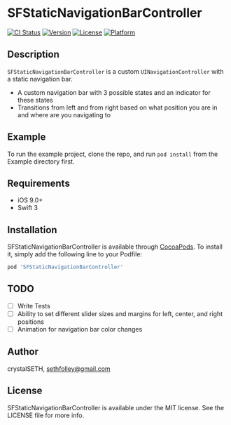 # SFStaticNavigationBarController

[![CI Status](http://img.shields.io/travis/crystalSETH/SFStaticNavigationBarController.svg?style=flat)](https://travis-ci.org/crystalSETH/SFStaticNavigationBarController)
[![Version](https://img.shields.io/cocoapods/v/SFStaticNavigationBarController.svg?style=flat)](http://cocoapods.org/pods/SFStaticNavigationBarController)
[![License](https://img.shields.io/cocoapods/l/SFStaticNavigationBarController.svg?style=flat)](http://cocoapods.org/pods/SFStaticNavigationBarController)
[![Platform](https://img.shields.io/cocoapods/p/SFStaticNavigationBarController.svg?style=flat)](http://cocoapods.org/pods/SFStaticNavigationBarController)

## Description
`SFStaticNavigationBarController` is a custom `UINavigationController` with a static navigation bar.
- A custom navigation bar with 3 possible states and an indicator for these states
- Transitions from left and from right based on what position you are in and where are you navigating to

## Example
To run the example project, clone the repo, and run `pod install` from the Example directory first.

## Requirements
- iOS 9.0+
- Swift 3

## Installation
SFStaticNavigationBarController is available through [CocoaPods](http://cocoapods.org). To install
it, simply add the following line to your Podfile:

```ruby
pod 'SFStaticNavigationBarController'
```
## TODO
- [ ] Write Tests
- [ ] Ability to set different slider sizes and margins for left, center, and right positions
- [ ] Animation for navigation bar color changes

## Author
crystalSETH, sethfolley@gmail.com

## License

SFStaticNavigationBarController is available under the MIT license. See the LICENSE file for more info.

